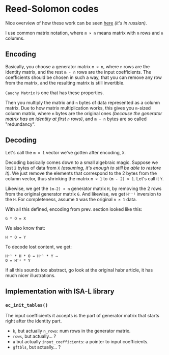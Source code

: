 # Reed-Solomon codes

Nice overview of how these work can be seen [here](https://habr.com/ru/company/yadro/blog/336286/) *(it's in russian)*.

I use common matrix notation, where `m × n` means matrix with `m` rows and `n` columns.

## Encoding

Basically, you choose a generator matrix `m × n`, where `n` rows are the identity matrix, and the rest `m - n` rows are the input coefficients. The coefficients should be chosen in such a way, that you can remove any row from the matrix, and the resulting matrix is still invertible.

`Cauchy Matrix` is one that has these properties.

Then you multiply the matrix and `n` bytes of data represented as a column matrix. Due to how matrix multiplication works, this gives you `m`-sized column matrix, where `n` bytes are the original ones *(because the generator matrix has an identity at first `n` rows)*, and `m - n` bytes are so called "redundancy".

## Decoding

Let's call the `m × 1` vector we've gotten after encoding, `X`.

Decoding basically comes down to a small algebraic magic. Suppose we lost `2` bytes of data from `X` *(assuming, it's enough to still be able to restore it)*. We just remove the elements that correspond to the 2 bytes from the column vector, thus shrinking the matrix `m × 1` to `(m - 2) × 1`. Let's call it `Y`.

Likewise, we get the `(m-2) × n` generator matrix `H`, by removing the 2 rows from the original generator matrix `G`. And likewise, we get `H⁻⁻¹` inversion to the `H`. For completeness, assume `O` was the original `n × 1` data.

With all this defined, encoding from prev. section looked like this:

    G * O = X

We also know that:

    H * O = Y

To decode lost content, we get:

    H⁻¹ * H * O = H⁻¹ * Y ⇒
    O = H⁻¹ * Y

If all this sounds too abstract, go look at the original habr article, it has much nicer illustrations.

## Implementation with ISA-L library

### `ec_init_tables()`

The input coefficients it accepts is the part of generator matrix that starts right after the identity part.

* `k`, but actually `n_rows`: num rows in the generator matrix.
* `rows`, but actually… ?
* `a` but actually `input_coefficients`: a pointer to input coefficients.
* `gftbls`, but actually… ?

